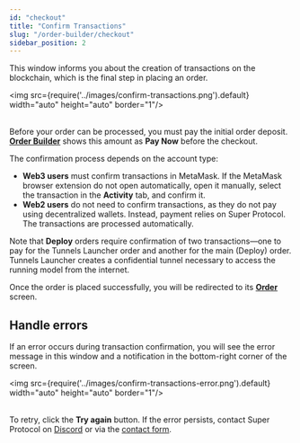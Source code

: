 ```yaml
---
id: "checkout"
title: "Confirm Transactions"
slug: "/order-builder/checkout"
sidebar_position: 2
---
```


This window informs you about the creation of transactions on the blockchain, which is the final step in placing an <a id="order"><span className="dashed-underline">order</span></a>.

<img src={require('../images/confirm-transactions.png').default} width="auto" height="auto" border="1"/>
<br/>
<br/>

Before your order can be processed, you must pay the initial order deposit. [**Order Builder**](/marketplace/order-builder) shows this amount as **Pay Now** before the checkout.

The confirmation process depends on the account type:

- **Web3 users** must confirm transactions in MetaMask. If the MetaMask browser extension do not open automatically, open it manually, select the transaction in the **Activity** tab, and confirm it.
- **Web2 users** do not need to confirm transactions, as they do not pay using decentralized wallets. Instead, payment relies on Super Protocol. The transactions are processed automatically.

Note that **Deploy** orders require confirmation of two transactions—one to pay for the Tunnels Launcher order and another for the main (Deploy) order. Tunnels Launcher creates a confidential <a id="tunnel"><span className="dashed-underline">tunnel</span></a> necessary to access the running model from the internet.

Once the order is placed successfully, you will be redirected to its [**Order**](/marketplace/all-orders/order) screen.

## Handle errors

If an error occurs during transaction confirmation, you will see the error message in this window and a notification in the bottom-right corner of the screen.

<img src={require('../images/confirm-transactions-error.png').default} width="auto" height="auto" border="1"/>
<br/>
<br/>

To retry, click the **Try again** button. If the error persists, contact Super Protocol on [Discord](https://discord.gg/superprotocol) or via the [contact form](https://superprotocol.zendesk.com/hc/en-us/requests/new).